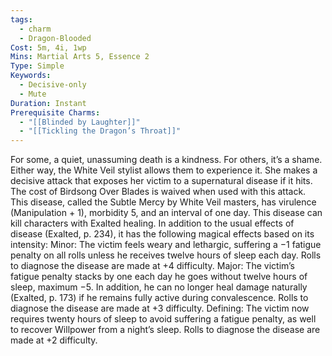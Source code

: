 ```yaml
---
tags:
  - charm
  - Dragon-Blooded
Cost: 5m, 4i, 1wp
Mins: Martial Arts 5, Essence 2
Type: Simple
Keywords:
  - Decisive-only
  - Mute
Duration: Instant
Prerequisite Charms:
  - "[[Blinded by Laughter]]"
  - "[[Tickling the Dragon’s Throat]]"
---
```

For some, a quiet, unassuming death is a kindness. For others, it’s a shame. Either way, the White Veil stylist allows them to experience it. She makes a decisive attack that exposes her victim to a supernatural disease if it hits. The cost of Birdsong Over Blades is waived when used with this attack. This disease, called the Subtle Mercy by White Veil masters, has virulence (Manipulation + 1), morbidity 5, and an interval of one day. This disease can kill characters with Exalted healing. In addition to the usual effects of disease (Exalted, p. 234), it has the following magical effects based on its intensity: Minor: The victim feels weary and lethargic, suffering a −1 fatigue penalty on all rolls unless he receives twelve hours of sleep each day. Rolls to diagnose the disease are made at +4 difficulty. Major: The victim’s fatigue penalty stacks by one each day he goes without twelve hours of sleep, maximum −5. In addition, he can no longer heal damage naturally (Exalted, p. 173) if he remains fully active during convalescence. Rolls to diagnose the disease are made at +3 difficulty. Defining: The victim now requires twenty hours of sleep to avoid suffering a fatigue penalty, as well to recover Willpower from a night’s sleep. Rolls to diagnose the disease are made at +2 difficulty.